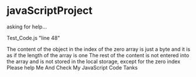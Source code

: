 # javaScriptProject
 asking for help...
 
Test_Code.js "line 48"

The content of the object in the index of the zero array is just a byte and it is as if the length of the array is one
The rest of the content is not entered into the array and is not stored in the local storage, except for the zero index
Please help Me And Check My JavaScript Code
Tanks
